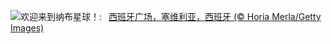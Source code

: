 ![](https://www.bing.com/th?id=OHR.SevilleNaboo_ZH-CN1065227658_UHD.jpg&w=1000)欢迎来到纳布星球！:&nbsp;&ensp;[西班牙广场，塞维利亚，西班牙 (© Horia Merla/Getty Images)](https://www.bing.com/th?id=OHR.SevilleNaboo_ZH-CN1065227658_UHD.jpg)
<br><br/>
